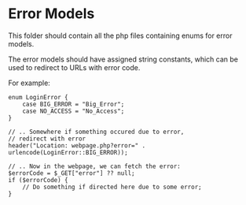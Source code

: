 # Error Models
This folder should contain all the php files containing enums for error models.

The error models should have assigned string constants, which can be used to redirect to URLs with error code.

For example:

```
enum LoginError {
	case BIG_ERROR = "Big_Error";
	case NO_ACCESS = "No_Access";
}

// .. Somewhere if something occured due to error,
// redirect with error
header("Location: webpage.php?error=" . urlencode(LoginError::BIG_ERROR));

// .. Now in the webpage, we can fetch the error:
$errorCode = $_GET["error"] ?? null;
if ($errorCode) {
	// Do something if directed here due to some error;
}
```
